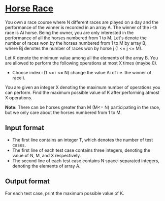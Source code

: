 # [Horse Race][link]

You own a race course where N different races are played on a day and the performance of the winner is recorded in an array A. The winner of the i-th race is Ai horse. Being the owner, you are only interested in the performance of all the horses numbered from 1 to M. Let's denote the number of races won by the horses numbered from 1 to M by array B, where Bj denotes the number of races won by horse j (1 <= j <= M).

Let K denote the minimum value among all the elements of the array B. You are allowed to perform the following operations at most X times (maybe 0).

- Choose index i (1 <= i <= N) change the value Ai of i.e. the winner of race i.

You are given an integer X denoting the maximum number of operations you can perform. Find the maximum possible value of K after performing atmost X operations.

**Note:** There can be horses greater than M (M<= N) participating in the race, but we only care about the horses numbered from 1 to M.

## Input format

- The first line contains an integer T, which denotes the number of test cases.
- The first line of each test case contains three integers, denoting the value of N, M, and X respectively.
- The second line of each test case contains N space-separated integers, denoting the elements of array A.

## Output format

For each test case, print the maximum possible value of K.

[link]: https://www.hackerearth.com/practice/algorithms/searching/binary-search/practice-problems/algorithm/horse-race-122f4ccc/
